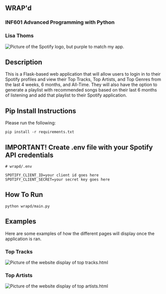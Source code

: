 ## WRAP'd

### INF601 Advanced Programming with Python
### Lisa Thoms

![Picture of the Spotify logo, but purple to match my app. ](https://icones.pro/wp-content/uploads/2021/04/icone-spotify-violet.png)

## Description
This is a Flask-based web application that will allow users to login in to their Spotify profiles
and view their Top Tracks, Top Artists, and Top Genres from the last 4 weeks, 6 months, and All-Time.
They will also have the option to generate a playlist with recommended songs based on their last 6 months
of listening and add that playlist to their Spotify application. 

 ## Pip Install Instructions
Please run the following:
```
pip install -r requirements.txt
```

## IMPORTANT! Create .env file with your Spotify API credentials
```
# wrapd/.env

SPOTIFY_CLIENT_ID=your client id goes here
SPOTIFY_CLIENT_SECRET=your secret key goes here

```

## How To Run

```
python wrapd/main.py
```

## Examples
Here are some examples of how the different pages will display once the application is ran.

### Top Tracks
![Picture of the website display of top tracks.html ](https://i.ibb.co/pRLsk9J/tracks.png)

### Top Artists
![Picture of the website display of top artists.html ](https://i.ibb.co/xfcjD6M/artists.png)